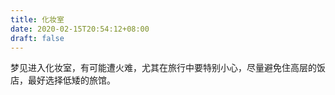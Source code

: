 ```yaml
---
title: 化妆室
date: 2020-02-15T20:54:12+08:00
draft: false
---
```


梦见进入化妆室，有可能遭火难，尤其在旅行中要特别小心，尽量避免住高层的饭店，最好选择低矮的旅馆。

